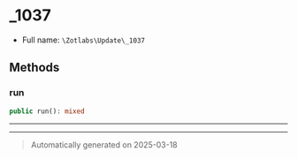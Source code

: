 
# _1037





* Full name: `\Zotlabs\Update\_1037`




## Methods


### run



```php
public run(): mixed
```












***


***
> Automatically generated on 2025-03-18
